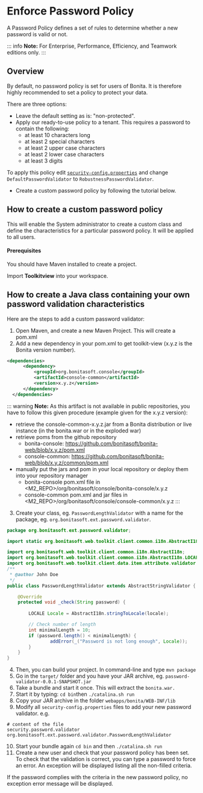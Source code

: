 # Enforce Password Policy

A Password Policy defines a set of rules to determine whether a new password is valid or not. 

::: info
**Note:** For Enterprise, Performance, Efficiency, and Teamwork editions only.
:::

## Overview

By default, no password policy is set for users of Bonita. It is therefore highly recommended to set a policy to protect your data.

There are three options:

* Leave the default setting as is: "non-protected".
* Apply our ready-to-use policy to a tenant. This requires a password to contain the following:
  * at least 10 characters long
  * at least 2 special characters
  * at least 2 upper case characters
  * at least 2 lower case characters
  * at least 3 digits

To apply this policy edit [`security-config.properties`](BonitaBPM_platform_setup.md) and change `DefaultPasswordValidator` to `RobustnessPasswordValidator`.
* Create a custom password policy by following the tutorial below.

## How to create a custom password policy

This will enable the System administrator to create a custom class and define the characteristics for a particular password policy.
It will be applied to all users.

#### Prerequisites

You should have Maven installed to create a project.

Import **Toolkitview** into your workspace.

## How to create a Java class containing your own password validation characteristics

Here are the steps to add a custom password validator: 

1. Open Maven, and create a new Maven Project. This will create a pom.xml
2. Add a new dependency in your pom.xml to get toolkit-view (x.y.z is the Bonita version number).
```xml
<dependencies>
      <dependency>
          <groupId>org.bonitasoft.console</groupId>
          <artifactId>console-common</artifactId>
          <version>x.y.z</version>
      </dependency>
  </dependencies>
```

::: warning
**Note:** As this artifact is not available in public repositories, you
have to follow this given procedure (example given for the x.y.z version):
* retrieve the console-common-x.y.z.jar from a Bonita distribution or live
instance (in the bonita.war or in the exploded war)
* retrieve poms from the github repository
  * bonita-console: https://github.com/bonitasoft/bonita-web/blob/x.y.z/pom.xml
  * console-common: https://github.com/bonitasoft/bonita-web/blob/x.y.z/common/pom.xml
* manually put the jars and pom in your local repository or deploy them
into your repository manager
  * bonita-console pom.xml file in <M2_REPO>/org/bonitasoft/console/bonita-console/x.y.z
  * console-common pom.xml and jar files in <M2_REPO>/org/bonitasoft/console/console-common/x.y.z
:::


3. Create your class, eg. `PasswordLengthValidator` with a name for the package, eg. `org.bonitasoft.ext.password.validator`.

```java
package org.bonitasoft.ext.password.validator;

import static org.bonitasoft.web.toolkit.client.common.i18n.AbstractI18n._;

import org.bonitasoft.web.toolkit.client.common.i18n.AbstractI18n;
import org.bonitasoft.web.toolkit.client.common.i18n.AbstractI18n.LOCALE;
import org.bonitasoft.web.toolkit.client.data.item.attribute.validator.AbstractStringValidator;
/**
 * @author John Doe
 */
public class PasswordLengthValidator extends AbstractStringValidator {

    @Override
    protected void _check(String password) {
        
        LOCALE Locale = AbstractI18n.stringToLocale(locale);

        // Check number of length
        int minimalLength = 10;
        if (password.length() < minimalLength) {
                addError(_("Password is not long enough", Locale));
        }
    }
}
```

4. Then, you can build your project. In command-line and type `mvn package`
5. Go in the `target/` folder and you have your JAR archive, eg. `password-validator-0.0.1-SNAPSHOT.jar`
6. Take a bundle and start it once. This will extract the `bonita.war.`
7. Start it by typing: `cd bin`then `./catalina.sh run`
8. Copy your JAR archive in the folder `webapps/bonita/WEB-INF/lib`
9. Modify all `security-config.properties` files to add your new password validator. e.g. 
```
# content of the file
security.password.validator org.bonitasoft.ext.password.validator.PasswordLengthValidator
```

10. Start your bundle again
`cd bin` and then `./catalina.sh run`
11. Create a new user and check that your password policy has been set. 
To check that the validation is correct, you can type a password to force an error. An exception will be displayed listing all the non-filled criteria.

If the password complies with the criteria in the new password policy, no exception error message will be displayed.

